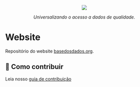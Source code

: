<p align="center">
    <a href="https://basedosdados.org">
        <img src="https://basedosdados.org/favicon.ico">
    </a>
</p>

<p align="center">
    <em>Universalizando o acesso a dados de qualidade.</em>
</p>

# Website

Repositório do website [basedosdados.org](https://basedosdados.org).

## 👥 Como contribuir

Leia nosso [guia de contribuição](./CONTRIBUTING.md)
